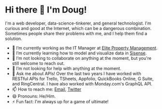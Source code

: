 # Hi there 👋 I'm Doug!

I'm a web developer, data-science-tinkerer, and general technologist. I'm curious and good at the Internet, which can be a dangerous combination. Sometimes people share their problems with me, and I help them find a solution.

- 🔭 I’m currently working as the IT Manager at [Elite Property Management](https://eliteyorkpa.com).
- 🌱 I’m currently learning how to model and visualize data in [Sisense](https://sisense.com).
- 👯 I’m not looking to collaborate on anything at the moment, but you're still welcome to reach out.
- 🤔 I’m not looking for help with anything at the moment.
- 💬 Ask me about APIs! Over the last two years I have worked with RESTful APIs for Trello, TSheets, Appfolio, QuickBooks Online, G Suite, and RingCentral. I have also worked with Monday.com's GraphQL API.
- 📫 How to reach me: [Email](mailto:douglasrwalters@gmail.com), [Twitter](https://twitter.com/blunderstand)
- 😄 Pronouns: He/Him.
- ⚡ Fun fact: I'm always up for a game of ultimate!
